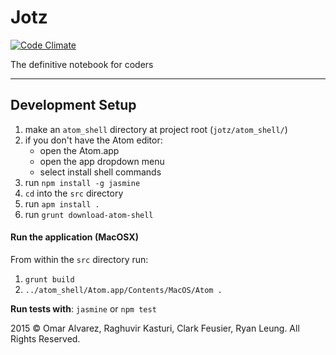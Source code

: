 # Jotz

[![Code Climate](https://codeclimate.com/github/jotzio/jotz/badges/gpa.svg)](https://codeclimate.com/github/jotzio/jotz)

The definitive notebook for coders

---

## Development Setup

1. make an `atom_shell` directory at project root (`jotz/atom_shell/`)
1. if you don't have the Atom editor:
    - open the Atom.app
    - open the app dropdown menu
    - select install shell commands
1. run `npm install -g jasmine`
1. `cd` into the `src` directory
1. run `apm install .`
2. run `grunt download-atom-shell`

#### Run the application (MacOSX)
From within the `src` directory run:
1. `grunt build`
2. `../atom_shell/Atom.app/Contents/MacOS/Atom .`

**Run tests with**: `jasmine` or `npm test`


2015 &copy; Omar Alvarez, Raghuvir Kasturi, Clark Feusier, Ryan Leung. All Rights Reserved.
